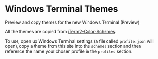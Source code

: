 # Windows Terminal Themes

Preview and copy themes for the new Windows Terminal (Preview).

All the themes are copied from [iTerm2-Color-Schemes](https://github.com/mbadolato/iTerm2-Color-Schemes).

To use, open up Windows Terminal settings (a file called `profile.json` will open), copy a theme from this site into the `schemes` section and then reference the name your chosen profile in the `profiles` section.
